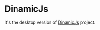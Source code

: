 # DinamicJs

It's the desktop version of [DinamicJs]("https://github.com/Waxer59/DinamicJs") project.
